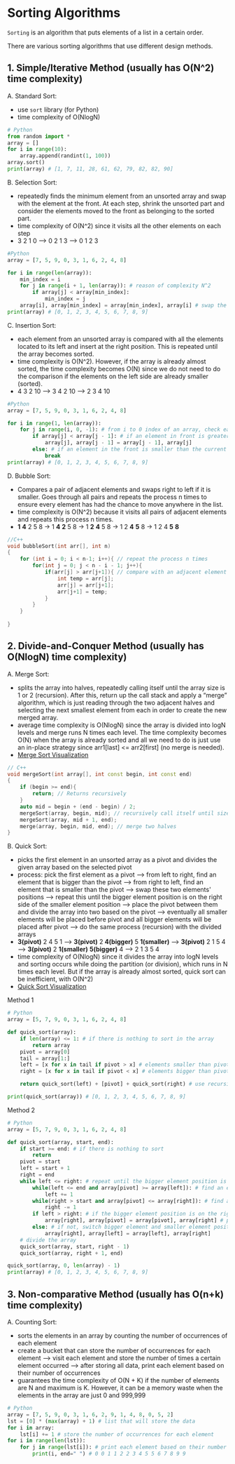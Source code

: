 # Sorting Algorithms

```Sorting``` is an algorithm that puts elements of a list in a certain order. 

There are various sorting algorithms that use different design methods.

## 1. Simple/Iterative Method (usually has O(N^2) time complexity)
A. Standard Sort: 
 - use ```sort``` library (for Python)
 - time complexity of O(NlogN)
```python 
# Python
from random import *
array = []
for i in range(10):
    array.append(randint(1, 100))
array.sort()
print(array) # [1, 7, 11, 28, 61, 62, 79, 82, 82, 90]
```
B. Selection Sort:
- repeatedly finds the minimum element from an unsorted array and swap with the element at the front. At each step, shrink the unsorted part and consider the elements moved to the front as belonging to the sorted part.
- time complexity of O(N^2) since it visits all the other elements on each step
- 3 2 1 0 --> 0 2 1 3 --> 0 1 2 3
```python
#Python
array = [7, 5, 9, 0, 3, 1, 6, 2, 4, 8]

for i in range(len(array)):
    min_index = i
    for j in range(i + 1, len(array)): # reason of complexity N^2
        if array[j] < array[min_index]:
            min_index = j
    array[i], array[min_index] = array[min_index], array[i] # swap the minimum element and the beginning element
print(array) # [0, 1, 2, 3, 4, 5, 6, 7, 8, 9]
```
C. Insertion Sort:
- each element from an unsorted array is compared with all the elements located to its left and insert at the right position. This is repeated until the array becomes sorted.
- time complexity is O(N^2). However, if the array is already almost sorted, the time complexity becomes O(N) since we do not need to do the comparison if the elements on the left side are already smaller (sorted). 
- 4 3 2 10 --> 3 4 2 10 --> 2 3 4 10
```python
#Python
array = [7, 5, 9, 0, 3, 1, 6, 2, 4, 8]

for i in range(1, len(array)):
    for j in range(i, 0, -1): # from i to 0 index of an array, check each element (reverse order)
        if array[j] < array[j - 1]: # if an element in front is greater than the current element, swap position 
            array[j], array[j - 1] = array[j - 1], array[j]
        else: # if an element in the front is smaller than the current element, stop since all the other elements in front are going to be smaller than the current element
            break 
print(array) # [0, 1, 2, 3, 4, 5, 6, 7, 8, 9]
```
D. Bubble Sort:
- Compares a pair of adjacent elements and swaps right to left if it is smaller.  Goes through all pairs and repeats the process n times to ensure every element has had the chance to move anywhere in the list.
- time complexity is O(N^2) because it visits all pairs of adjacent elements and repeats this process n times. 
- <strong>1</strong> <strong>4</strong> 2 5 8 -> 1 <strong>4</strong> <strong>2</strong> 5 8 -> 1 <strong>2</strong> <strong>4</strong> 5 8 -> 1 2 <strong>4</strong> <strong>5</strong> 8 -> 1 2 4 <strong>5</strong> <strong>8</strong>
```c++
//C++
void bubbleSort(int arr[], int n) 
{ 
    for (int i = 0; i < n-1; i++){ // repeat the process n times
        for(int j = 0; j < n - i - 1; j++){ 
            if(arr[j] > arr[j+1]){ // compare with an adjacent element
                int temp = arr[j];
                arr[j] = arr[j+1];
                arr[j+1] = temp;
            }
        }
    }     
      
} 
```

## 2. Divide-and-Conquer Method (usually has O(NlogN) time complexity)
A. Merge Sort:
- splits the array into halves, repeatedly calling itself until the array size is 1 or 2 (recursion).  After this, return up the call stack and apply a “merge” algorithm, which is just reading through the two adjacent halves and selecting the next smallest element from each in order to create the new merged array.
- average time complexity is O(NlogN) since the array is divided into logN levels and merge runs N times each level. The time complexity becomes O(N) when the array is already sorted and all we need to do is just use an in-place strategy since arr1[last] <= arr2[first] (no merge is needed). 
- [Merge Sort Visualization](https://www.youtube.com/watch?v=JSceec-wEyw)
```c++
// C++
void mergeSort(int array[], int const begin, int const end)
{
    if (begin >= end){
        return; // Returns recursively
    }
    auto mid = begin + (end - begin) / 2;
    mergeSort(array, begin, mid); // recursively call itself until size becomes 1
    mergeSort(array, mid + 1, end);
    merge(array, begin, mid, end); // merge two halves
}
```

B. Quick Sort:
- picks the first element in an unsorted array as a pivot and divides the given array based on the selected pivot
- process: pick the first element as a pivot --> from left to right, find an element that is bigger than the pivot --> from right to left, find an element
  that is smaller than the pivot --> swap these two elements' positions --> repeat this until the bigger element position is on the right side of the smaller 
  element position --> place the pivot between them and divide the array into two based on the pivot --> eventually all smaller elements will be placed before    pivot and all bigger elements will be placed after pivot --> do the same process (recursion) with the divided arrays
- <strong>3(pivot)</strong> 2 4 5 1 --> <strong>3(pivot)</strong> 2 <strong>4(bigger)</strong> 5 <strong>1(smaller)</strong> --> <strong>3(pivot)</strong> 2 1 5 4 --> <strong>3(pivot)</strong> 2 <strong>1(smaller)</strong> <strong>5(bigger)</strong> 4 --> 2 1 3 5 4
- time complexity of O(NlogN) since it divides the array into logN levels and sorting occurs while doing the partition (or division), which runs in N times each level. But if the array is already almost sorted, quick sort can be inefficient, with 
  O(N^2)
- [Quick Sort Visualization](https://www.youtube.com/watch?v=PgBzjlCcFvc)

Method 1
```python
# Python
array = [5, 7, 9, 0, 3, 1, 6, 2, 4, 8]

def quick_sort(array):
    if len(array) <= 1: # if there is nothing to sort in the array 
        return array
    pivot = array[0]
    tail = array[1:]
    left = [x for x in tail if pivot > x] # elements smaller than pivot
    right = [x for x in tail if pivot < x] # elements bigger than pivot 

    return quick_sort(left) + [pivot] + quick_sort(right) # use recursive function for divided arrays 

print(quick_sort(array)) # [0, 1, 2, 3, 4, 5, 6, 7, 8, 9]
```
Method 2
```python
# Python
array = [5, 7, 9, 0, 3, 1, 6, 2, 4, 8]

def quick_sort(array, start, end):
    if start >= end: # if there is nothing to sort
        return 
    pivot = start
    left = start + 1
    right = end
    while left <= right: # repeat until the bigger element position is on the right side of the smaller element position
        while(left <= end and array[pivot] >= array[left]): # find an element that is bigger than pivot
            left += 1
        while(right > start and array[pivot] <= array[right]): # find an element that is smaller than pivot
            right -= 1
        if left > right: # if the bigger element position is on the right side of the smaller element position
            array[right], array[pivot] = array[pivot], array[right] # place pivot between them
        else: # if not, switch bigger element and smaller element positions 
            array[right], array[left] = array[left], array[right]
    # divide the array 
    quick_sort(array, start, right - 1)
    quick_sort(array, right + 1, end)

quick_sort(array, 0, len(array) - 1)
print(array) # [0, 1, 2, 3, 4, 5, 6, 7, 8, 9]
```
## 3. Non-comparative Method (usually has O(n+k) time complexity)
A. Counting Sort:
- sorts the elements in an array by counting the number of occurrences of each element 
- create a bucket that can store the number of occurrences for each element --> visit each element and store the number of times a certain element occurred --> after storing all data, print each element based on their number of occurrences
- guarantees the time complexity of O(N + K) if the number of elements are N and maximum is K. However, it can be a memory waste when the elements in the array are just 0 and 999,999
```python
# Python
array = [7, 5, 9, 0, 3, 1, 6, 2, 9, 1, 4, 8, 0, 5, 2]
lst = [0] * (max(array) + 1) # list that will store the data
for i in array:
    lst[i] += 1 # store the number of occurrences for each element
for i in range(len(lst)): 
    for j in range(lst[i]): # print each element based on their number of occurrences
        print(i, end=" ") # 0 0 1 1 2 2 3 4 5 5 6 7 8 9 9 
```
